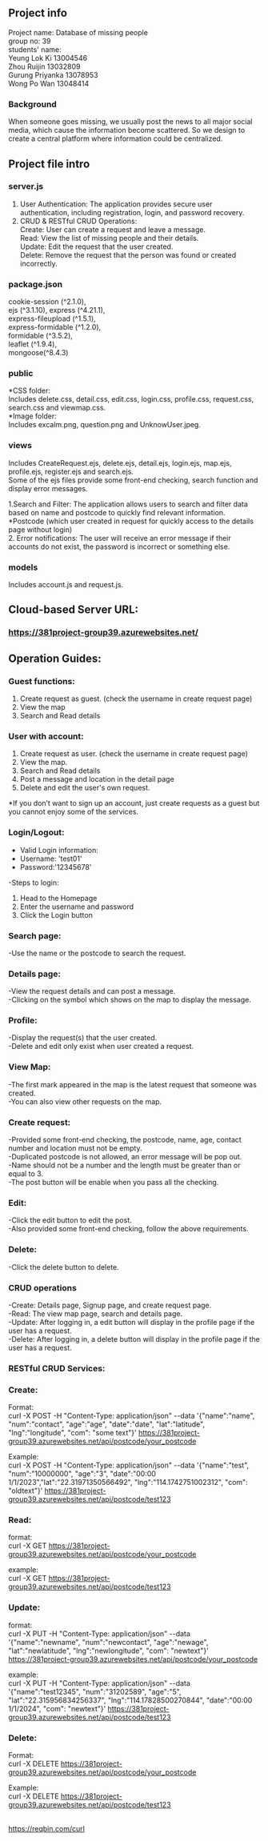 ## Project info
Project name: Database of missing people<br>
group no: 39<br>
students' name:<br>
Yeung Lok Ki 13004546<br>
Zhou Ruijin 13032809<br>
Gurung Priyanka 13078953<br>
Wong Po Wan 13048414<br>
### Background
When someone goes missing, we usually post the news to all major social media, which cause the information become scattered. So we design to create a central platform where information could be centralized.<p>
## Project file intro
### server.js<br>
1. User Authentication: The application provides secure user authentication, 
including registration, login, and password recovery.
2. CRUD & RESTful CRUD Operations: <br>
Create: User can create a request and leave a message.<br>
Read: View the list of missing people and their details.<br>
Update: Edit the request that the user created.<br>
Delete: Remove the request that the person was found or created incorrectly.<p>
### package.json<br>
cookie-session (\^2.1.0),<br>
ejs (\^3.1.10), express (\^4.21.1),<br>
express-fileupload (\^1.5.1),<br>
express-formidable (\^1.2.0),<br>
formidable (\^3.5.2),<br> 
leaflet (\^1.9.4),<br> 
mongoose(\^8.4.3)<p>
### public<br>
*CSS folder:<br>
Includes delete.css, detail.css, edit.css, login.css, profile.css,
request.css, search.css and viewmap.css. <br>
*Image folder:<br>
Includes excalm.png, question.png and UnknowUser.jpeg.
### views<br>
Includes CreateRequest.ejs, delete.ejs, detail.ejs, login.ejs,
map.ejs, profile.ejs, register.ejs and search.ejs.<br>
Some of the ejs files provide some front-end checking, search function and 
display error messages.<p>
1.Search and Filter: The application allows users to search and filter data based 
on name and postcode to quickly find relevant information. *Postcode (which 
user created in request for quickly access to the details page without login)<br>
2. Error notifications: The user will receive an error message if their accounts do 
not exist, the password is incorrect or something else.<p>
### models<br>
Includes account.js and request.js.
## Cloud-based Server URL:
### https://381project-group39.azurewebsites.net/
## Operation Guides:<br>
### Guest functions:
1. Create request as guest. (check the username in create request page)
2. View the map
3. Search and Read details
### User with account:
1. Create request as user. (check the username in create request page)
2. View the map.
3. Search and Read details
4. Post a message and location in the detail page
5. Delete and edit the user's own request.

*If you don’t want to sign up an account, just create requests as a guest but you 
cannot enjoy some of the services.<p>

### Login/Logout:
- Valid Login information:<br>
- Username: 'test01'<br>
- Password:'12345678'<p>

-Steps to login:
1. Head to the Homepage
2. Enter the username and password
3. Click the Login button
   
### Search page:
-Use the name or the postcode to search the request.<p>
### Details page:<br>
-View the request details and can post a message.<br> 
-Clicking on the symbol which shows on the map to display the message.<p>
### Profile:
-Display the request(s) that the user created.<br>
-Delete and edit only exist when user created a request.<p>
### View Map:
-The first mark appeared in the map is the latest request that someone was created.<br>
-You can also view other requests on the map.<p>
### Create request:
-Provided some front-end checking, the postcode, name, age, contact number and location must not be empty.<br>
-Duplicated postcode is not allowed, an error message will be pop out.<br>
-Name should not be a number and the length must be greater than or equal to 3.<br>
-The post button will be enable when you pass all the checking.<p>
### Edit:
-Click the edit button to edit the post.<br>
-Also provided some front-end checking, follow the above requirements.<p>
### Delete:
-Click the delete button to delete.<p>

### CRUD operations<br>
-Create: Details page, Signup page, and create request page.<br>
-Read: The view map page, search and details page.<br>
-Update: After logging in, a edit button will display in the profile page if the user has a request.<br>
-Delete: After logging in, a delete button will display in the profile page if the user has a request.<br>
### RESTful CRUD Services:<br>
### Create:
Format:<br>
curl -X POST -H "Content-Type: application/json" --data '{"name":"name", 
"num":"contact", "age":"age", "date":"date", "lat":"latitude", "lng":"longitude", 
"com": "some text"}' https://381project-group39.azurewebsites.net/api/postcode/your_postcode<p>
Example:<br>
curl -X POST -H "Content-Type: application/json" --data '{"name":"test", 
"num":"10000000", "age":"3", "date":"00:00 1/1/2023","lat":"22.31971350566492", 
"lng":"114.1742751002312", "com": "oldtext"}' https://381project-group39.azurewebsites.net/api/postcode/test123<br>
### Read:
format:<br>
curl -X GET  https://381project-group39.azurewebsites.net/api/postcode/your_postcode<p>
example:<br>
curl -X GET https://381project-group39.azurewebsites.net/api/postcode/test123<br>
### Update:
format:<br>
curl -X PUT -H "Content-Type: application/json" --data '{"name":"newname", 
"num":"newcontact", "age":"newage", "lat":"newlatitude", "lng":"newlongitude", 
"com": "newtext"}' https://381project-group39.azurewebsites.net/api/postcode/your_postcode<p>
example:<br>
curl -X PUT -H "Content-Type: application/json" --data '{"name":"test12345", 
"num":"31202589", "age":"5", "lat":"22.315956834256337", 
"lng":"114.17828500270844", "date":"00:00 1/1/2024", "com": "newtext"}' 
https://381project-group39.azurewebsites.net/api/postcode/test123<br>
### Delete:
Format:<br>
curl -X DELETE https://381project-group39.azurewebsites.net/api/postcode/your_postcode<p>
Example:<br>
curl -X DELETE https://381project-group39.azurewebsites.net/api/postcode/test123<p>
<br>
https://reqbin.com/curl
